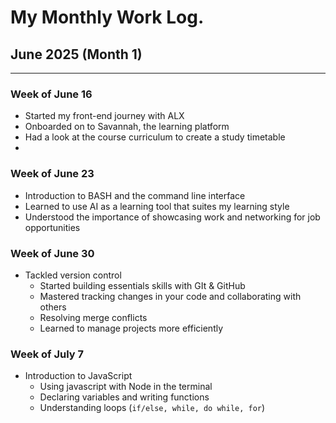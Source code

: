 # My Monthly Work Log.

## June 2025 (Month 1)
---------------------------------

### Week of June 16
- Started my front-end journey with ALX
- Onboarded on to Savannah, the learning platform
- Had a look at the course curriculum to create a study timetable
- 

### Week of June 23
- Introduction to BASH and the command line interface
- Learned to use AI as a learning tool that suites my learning style
- Understood the importance of showcasing work and networking for job opportunities

### Week of June 30
- Tackled version control
    - Started building essentials skills with GIt & GitHub
    - Mastered tracking changes in your code and collaborating with others
    - Resolving merge conflicts
    - Learned to manage projects more efficiently

### Week of July 7
- Introduction to JavaScript
    - Using javascript with Node in the terminal
    - Declaring variables and writing functions
    - Understanding loops (``if/else, while, do while, for``)

